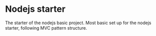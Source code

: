# Nodejs starter
The starter of the nodejs basic project. Most basic set up for the nodejs starter, following MVC pattern structure.



